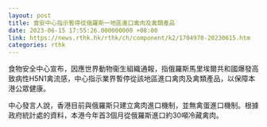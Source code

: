```yaml
---
layout: post
title: 食安中心指示暫停從俄羅斯一地區進口禽肉及禽類產品
date: 2023-06-15 17:55:26.000000000 +08:00
link: https://news.rthk.hk/rthk/ch/component/k2/1704970-20230615.htm
categories: rthk
---
```


食物安全中心宣布，因應世界動物衞生組織通報，指俄羅斯馬里埃爾共和國爆發高致病性H5N1禽流感，中心指示業界暫停從該地區進口禽肉及禽類產品，以保障本港公眾健康。

中心發言人說，香港目前與俄羅斯只建立禽肉進口機制，並無禽蛋進口機制。根據政府統計處的資料，本港今年首3個月從俄羅斯進口約30噸冷藏禽肉。
